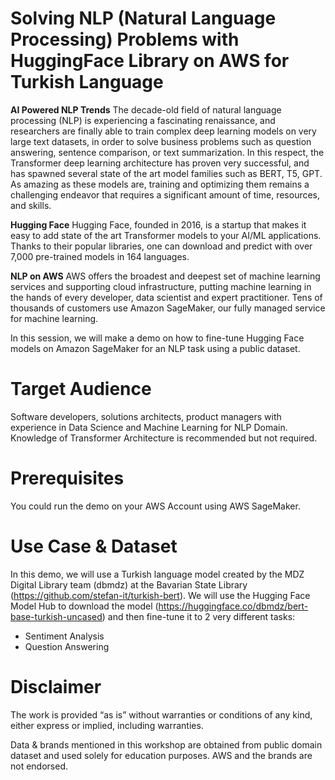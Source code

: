 # Solving NLP (Natural Language Processing) Problems with HuggingFace Library on AWS for Turkish Language

**AI Powered NLP Trends**
The decade-old field of natural language processing (NLP) is experiencing a fascinating renaissance, and researchers are finally able to train complex deep learning models on very large text datasets, in order to solve business problems such as question answering, sentence comparison, or text summarization. In this respect, the Transformer deep learning architecture has proven very successful, and has spawned several state of the art model families such as BERT, T5, GPT. As amazing as these models are, training and optimizing them remains a challenging endeavor that requires a significant amount of time, resources, and skills. 

**Hugging Face**
Hugging Face, founded in 2016, is a startup that makes it easy to add state of the art Transformer models to your AI/ML applications. Thanks to their popular libraries, one can download and predict with over 7,000 pre-trained models in 164 languages. 
 
**NLP on AWS**
AWS offers the broadest and deepest set of machine learning services and supporting cloud infrastructure, putting machine learning in the hands of every developer, data scientist and expert practitioner. Tens of thousands of customers use Amazon SageMaker, our fully managed service for machine learning.

In this session, we will make a demo on how to fine-tune Hugging Face models on Amazon SageMaker for an NLP task using a public dataset.

# Target Audience
Software developers, solutions architects, product managers with experience in Data Science and Machine Learning for NLP Domain. Knowledge of Transformer Architecture is recommended but not required.

# Prerequisites

You could run the demo on your AWS Account using AWS SageMaker. 

# Use Case & Dataset
In this demo, we will use a Turkish language model created by the MDZ Digital Library team (dbmdz) at the Bavarian State Library (https://github.com/stefan-it/turkish-bert). We will use the Hugging Face Model Hub to download the model (https://huggingface.co/dbmdz/bert-base-turkish-uncased) and then fine-tune it to 2 very different tasks:

* Sentiment Analysis
* Question Answering


# Disclaimer
The work is provided “as is” without warranties or conditions of any kind, either express or implied, including warranties.

Data & brands mentioned in this workshop are obtained from public domain dataset and used solely for education purposes. AWS and the brands are not endorsed.

